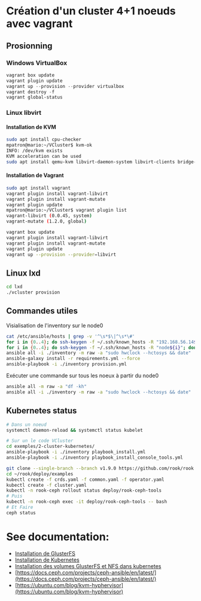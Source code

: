 # Création d'un cluster 4+1 noeuds avec vagrant

## Prosionning

### Windows VirtualBox

~~~powershell
vagrant box update
vagrant plugin update
vagrant up --provision --provider virtualbox
vagrant destroy -f
vagrant global-status
~~~

### Linux libvirt

#### Installation de KVM

~~~bash
sudo apt install cpu-checker
mpatron@mario:~/VCluster$ kvm-ok
INFO: /dev/kvm exists
KVM acceleration can be used
sudo apt install qemu-kvm libvirt-daemon-system libvirt-clients bridge-utils virtinst virt-manager
~~~

#### Installation de Vagrant

~~~bash
sudo apt install vagrant
vagrant plugin install vagrant-libvirt
vagrant plugin install vagrant-mutate
vagrant plugin update
mpatron@mario:~/VCluster$ vagrant plugin list
vagrant-libvirt (0.0.45, system)
vagrant-mutate (1.2.0, global)
~~~

~~~bash
vagrant box update
vagrant plugin install vagrant-libvirt
vagrant plugin install vagrant-mutate
vagrant plugin update
vagrant up --provision --provider=libvirt
~~~

## Linux lxd

~~~bash
cd lxd
./vcluster provision
~~~


## Commandes utiles

Visialisation de l'inventory sur le node0

~~~bash
cat /etc/ansible/hosts | grep -v '^\s*$\|^\s*\#'
for i in {0..4}; do ssh-keygen -f ~/.ssh/known_hosts -R "192.168.56.14${i}"; done
for i in {0..4}; do ssh-keygen -f ~/.ssh/known_hosts -R "node${i}"; done
ansible all -i ./inventory -m raw -a "sudo hwclock --hctosys && date"
ansible-galaxy install -r requirements.yml --force
ansible-playbook -i ./inventory provision.yml
~~~

Exécuter une commande sur tous les noeux à partir du node0

~~~bash
ansible all -m raw -a "df -kh"
ansible all -i ./inventory -m raw -a "sudo hwclock --hctosys && date"
~~~

## Kubernetes status

~~~bash
# Dans un noeud
systemctl daemon-reload && systemctl status kubelet

# Sur un le code VCluster
cd exemples/2-cluster-kubernetes/
ansible-playbook -i ./inventory playbook_install.yml 
ansible-playbook -i ./inventory playbook_install_console_tools.yml 

git clone --single-branch --branch v1.9.0 https://github.com/rook/rook.git
cd ~/rook/deploy/examples
kubectl create -f crds.yaml -f common.yaml -f operator.yaml
kubectl create -f cluster.yaml
kubectl -n rook-ceph rollout status deploy/rook-ceph-tools
# Puis
kubectl -n rook-ceph exec -it deploy/rook-ceph-tools -- bash
# Et Faire
ceph status
~~~

# See documentation:

- [Installation de GlusterFS](exemples/1-cluster-glusterfs/README.md)
- [Installation de Kubernetes](exemples/2-cluster-kubernetes/README.md)
- [Installation des volumes GlusterFS et NFS dans kubernetes](exemples/3-gluster-volume/README.md)
- [https://docs.ceph.com/projects/ceph-ansible/en/latest/](https://docs.ceph.com/projects/ceph-ansible/en/latest/)
- [https://ubuntu.com/blog/kvm-hyphervisor](https://ubuntu.com/blog/kvm-hyphervisor)
